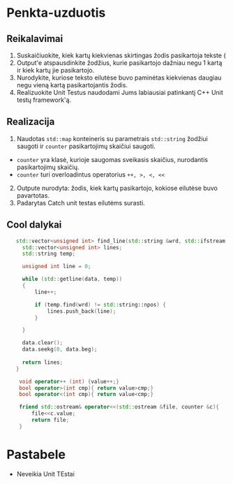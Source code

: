 # Penkta-uzduotis
## Reikalavimai
1. Suskaičiuokite, kiek kartų kiekvienas skirtingas žodis pasikartoja tekste (
2. Output'e atspausdinkite žodžius, kurie pasikartojo dažniau negu 1 kartą ir kiek kartų jie pasikartojo.
3. Nurodykite, kuriose teksto eilutėse buvo paminėtas kiekvienas daugiau negu vieną kartą pasikartojantis žodis.
4. Realizuokite Unit Testus naudodami Jums labiausiai patinkantį C++ Unit testų framework'ą.

## Realizacija

1. Naudotas `std::map` konteineris su parametrais `std::string` žodžiui saugoti ir `counter` pasikartojimų skaičiui saugoti. 
  
  - `counter` yra klasė, kurioje saugomas sveikasis skaičius, nurodantis pasikartojimų skaičių.
  - `counter` turi overloadintus operatorius `++, >, <, <<`

2. Outpute nurodyta: žodis, kiek kartų pasikartojo, kokiose eilutėse buvo pavartotas.
3. Padarytas Catch unit testas eilutėms surasti. 

## Cool dalykai

 ```cpp 
    std::vector<unsigned int> find_line(std::string &wrd, std::ifstream &data){
      std::vector<unsigned int> lines;
      std::string temp;

      unsigned int line = 0;

      while (std::getline(data, temp))
      {
          line++;

          if (temp.find(wrd) != std::string::npos) {
              lines.push_back(line);
          }

      }

      data.clear();
      data.seekg(0, data.beg);
      
      return lines;
    }
```

```cpp
    void operator++ (int) {value++;}
    bool operator>(int cmp){ return value>cmp;}
    bool operator<(int cmp){ return value<cmp;}

    friend std::ostream& operator<<(std::ostream &file, counter &c){
        file<<c.value;
        return file;
    }
```

# Pastabele

- Neveikia Unit TEstai
  
